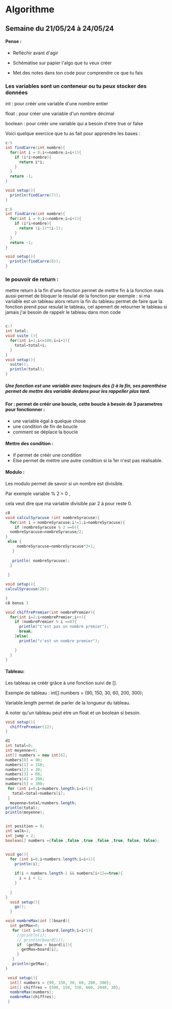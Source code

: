 # Algorithme 
## Semaine du 21/05/24 à 24/05/24

#### Pense : 
* Refléchir avant d'agir

* Schématise sur papier l'algo que tu veux créer

* Met des notes dans ton code pour comprendre ce que tu fais

### Les variables sont un conteneur ou tu peux stocker des données
int : pour créér une variable d'une nombre entier

float : pour créer une variable d'un nombre décimal

boolean : pour créér une variable qui a besoin d'etre true or false

Voici quelque exercice que tu as fait pour apprendre les bases : 
```java
c:5
int findCarre(int nombre){
  for(int i = 0;i<=nombre;i=i+1){
    if (i*i>nombre){
      return i*i;
    }
  }
  return -1;
}

void setup(){
  println(findCarre(7));
}

c:6
int findCarre(int nombre){
  for(int i = 0;i<=nombre;i=i+1){
    if (i*i>nombre){
      return (i-1)*(i-1);
    }
  }
  return -1;
}

void setup(){
  println(findCarre(8));
}
```
### le pouvoir de return :
mettre return à la fin d'une fonction permet de mettre fin à la fonction mais aussi permet de bloquer le resulat de la fonction par exemple :
si ma variable est un tableau alors return la fin  du tableau permet de faire  que la fonction prend pour resulat le tableau, cel apemert de retourner le tableau si jamais j'ai besoin de rappelr le tableau dans mon code 
```Java

c:7
int total;
void suite (){
  for(int i=1;i<=100;i=i+1){
    total=total+i;
  }
}
void setup(){
  suite();
  println(total);
}
```
##### Une fonction est une variable avec toujours des () à la fin, ses parenthèse permet de mettre des variable dedans pour les rappeller plus tard.

#### For : permet de créér une boucle, cette boucle à besoin de 3 parametres pour fonctionner : 
* une variable égal à quelque chose
* une condition de fin de boucle
* comment se déplace la boucle

#### Mettre des condition :
* if permet de créér une condition
* Else permet de mettre une autre condition si la 1er n'est pas réalisable.

#### Modulo :
Les modulo permet de savoir si un nombre est divisible.

Par exemple variable % 2 = 0 ,

cela veut dire que ma variable divisible par 2 à pour reste 0.

``` java
c8
void calculSyracuse (int nombreSyracuse){
  for(int i = nombreSyracuse;i!=1;i=nombreSyracuse){
    if (nombreSyracuse % 2 ==0){
  nombreSyracuse=nombreSyracuse/2;
}
 else { 
     nombreSyracuse=nombreSyracuse*3+1;
   }
   
   println( nombreSyracuse);
  }
   
 }

void setup(){
calculSyracuse(28);

}
c8 bonus 1

void chiffrePremier(int nombrePremier){
  for(int i=2;i<nombrePremier;i++){
    if (nombrePremier % i ==0){
      println("C'est pas un nombre premier");
      break;
    }else{
      println("c'est un nombre premier");

    }
  }
}
```
#### Tableau:

Les tableau se créér grâce à une fonction suivi de [].

Exemple de tableau : int[] numbers = {90, 150, 30, 60, 200, 300};

Variable.length permet de parler de la longueur du tableau.

A noter qu'un tableau peut etre un float et un boolean si besoin.

```java
void setup(){
  chiffrePremier(12);
}

d1
int total=0;
int moyenne=0;
int[] numbers = new int[6];
numbers[0] = 90; 
numbers[1] = 150; 
numbers[2] = 30;
numbers[3] = 60; 
numbers[4] = 200; 
numbers[5] = 300; 
 for (int i=0;i<numbers.length;i=i+1){
   total=total+numbers[i];
 }
  moyenne=total/numbers.length;
println(total);
println(moyenne);


int position = 0;
int walk=1;
int jump = 2;
boolean[] numbers ={false ,false ,true ,false ,true, false, false};


void go(){
  for (int i=0;i<numbers.length;i=i+1){
    println(i);
    
    if(i < numbers.length-1 && numbers[i+1]==true){
      i = i + 1;
    }
    
  }
}
  void setup(){
    go();
  }

void nombreMax(int []board){
  int getMax=0;
   for (int i=0;i<board.length;i=i+1){
     //println(i);
     // println(board[i]);
     if  (getMax < board[i]){
       getMax=board[i];
     }
   }
   println(getMax);
}

 void setup(){
  int[] numbers = {90, 150, 30, 60, 200, 300};
  int[] chiffres = {500, 150, 330, 660, 2040, 30};
  nombreMax(numbers);
  nombreMax(chiffres);
 }

```

